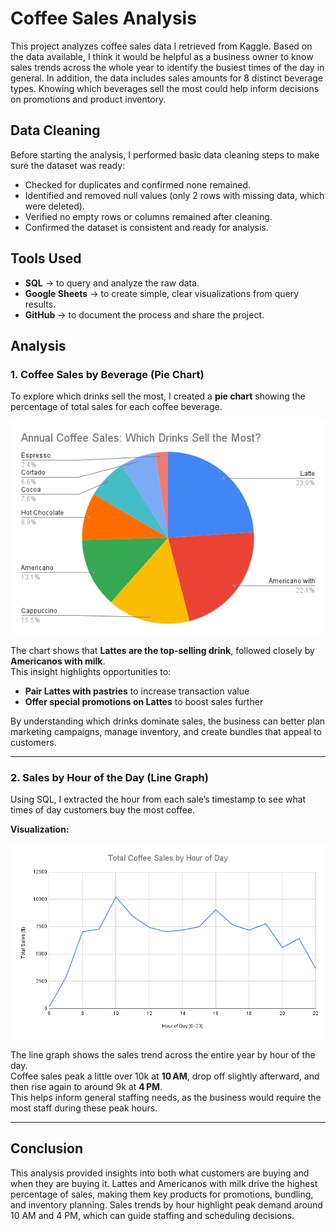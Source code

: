 # Coffee Sales Analysis

This project analyzes coffee sales data I retrieved from Kaggle. Based on the data available, I think it would be helpful as a business owner to know sales trends across the whole year to identify the busiest times of the day in general. In addition, the data includes sales amounts for 8 distinct beverage types. Knowing which beverages sell the most could help inform decisions on promotions and product inventory. 
## Data Cleaning

Before starting the analysis, I performed basic data cleaning steps to make sure the dataset was ready:

- Checked for duplicates and confirmed none remained.  
- Identified and removed null values (only 2 rows with missing data, which were deleted).  
- Verified no empty rows or columns remained after cleaning.  
- Confirmed the dataset is consistent and ready for analysis.

## Tools Used

- **SQL** → to query and analyze the raw data.  
- **Google Sheets** → to create simple, clear visualizations from query results.  
- **GitHub** → to document the process and share the project.

##  Analysis

### 1. Coffee Sales by Beverage (Pie Chart)

To explore which drinks sell the most, I created a **pie chart** showing the percentage of total sales for each coffee beverage.

![Coffee Sales by Beverage](images/Annual%20Coffee%20Sales_%20Which%20Drinks%20Sell%20the%20Most_.png)

The chart shows that **Lattes are the top-selling drink**, followed closely by **Americanos with milk**.  
This insight highlights opportunities to:

- **Pair Lattes with pastries** to increase transaction value  
- **Offer special promotions on Lattes** to boost sales further  

By understanding which drinks dominate sales, the business can better plan marketing campaigns, manage inventory, and create bundles that appeal to customers.

---

### 2. Sales by Hour of the Day (Line Graph)

Using SQL, I extracted the hour from each sale’s timestamp to see what times of day customers buy the most coffee.

**Visualization:**  

![Total Coffee Sales by Hour](images/sales_by_hour.png)

The line graph shows the sales trend across the entire year by hour of the day.  
Coffee sales peak a little over 10k at **10 AM**, drop off slightly afterward, and then rise again to around 9k at **4 PM**.  
This helps inform general staffing needs, as the business would require the most staff during these peak hours.

---

## Conclusion

This analysis provided insights into both what customers are buying and when they are buying it. Lattes and Americanos with milk drive the highest percentage of sales, making them key products for promotions, bundling, and inventory planning. Sales trends by hour highlight peak demand around 10 AM and 4 PM, which can guide staffing and scheduling decisions.



